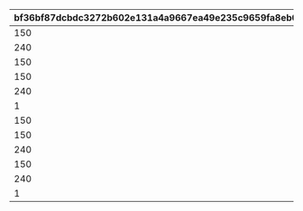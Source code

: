 |bf36bf87dcbdc3272b602e131a4a9667ea49e235c9659fa8eb0ab717f8861764|acd4b5301ea89b793b7e2aabd99e1f4dced087974a29c4e2a32da98cb7f7fe8a|c48761f498a50e93798b77f2c7bb948619f6e4fef3b657c071bb1b7eacf5ee63|7182ed0e152a9d99340a6d6a584f5687c5f9c0f1f42af6cc201b93606d62cb9f|d06afb3ca67a29ef84901955953dcdb8d4375e2f825e7774342e7acf187ed0cb|137f8ef18fe238e2d7787bc2d5dee2bf2a48b82fc581edd8f08f1d288ddfb794|887b56b8976be18b9825c579941c9cf2b65a4023b8274e157b90e4bf633e55e8|
| --- | --- | --- | --- | --- | --- | --- |
|150|200|1|1004|100|250|50|
|240|320|2|1004|160|400|80|
|150|200|3|1004|100|250|50|
|150|200|5|1004|100|250|50|
|240|320|6|1004|160|400|80|
|1|2|12|1004|1|3|1|
|150|200|1|1005|100|250|50|
|150|200|3|1005|100|250|50|
|240|320|4|1005|160|400|80|
|150|200|5|1005|100|250|50|
|240|320|7|1005|160|400|80|
|1|2|13|1005|1|3|1|